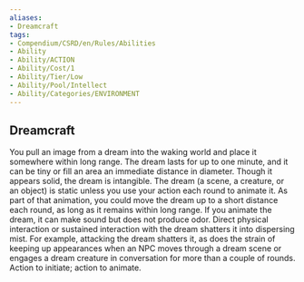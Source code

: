```yaml
---
aliases:
- Dreamcraft
tags:
- Compendium/CSRD/en/Rules/Abilities
- Ability
- Ability/ACTION
- Ability/Cost/1
- Ability/Tier/Low
- Ability/Pool/Intellect
- Ability/Categories/ENVIRONMENT
---
```


  
## Dreamcraft  
You pull an image from a dream into the waking world and place it somewhere within long range. The dream lasts for up to one minute, and it can be tiny or fill an area an immediate distance in diameter. Though it appears solid, the dream is intangible. The dream (a scene, a creature, or an object) is static unless you use your action each round to animate it. As part of that animation, you could move the dream up to a short distance each round, as long as it remains within long range. If you animate the dream, it can make sound but does not produce odor. Direct physical interaction or sustained interaction with the dream shatters it into dispersing mist. For example, attacking the dream shatters it, as does the strain of keeping up appearances when an NPC moves through a dream scene or engages a dream creature in conversation for more than a couple of rounds. Action to initiate; action to animate. 